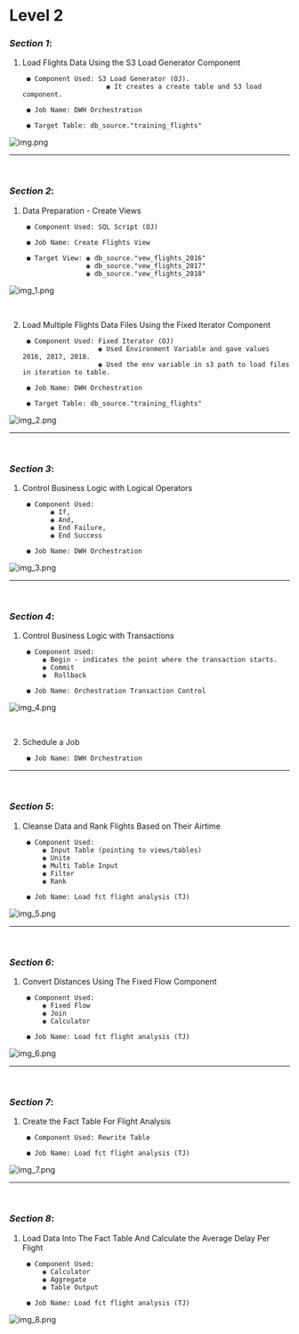 # Level 2

### _Section 1_:

1. Load Flights Data Using the S3 Load Generator Component


        ● Component Used: S3 Load Generator (OJ).
                            ◉ It creates a create table and S3 load component.

        ● Job Name: DWH Orchestration  

        ● Target Table: db_source."training_flights"

![img.png](img/img.png)

---
<br>

### _Section 2_:

1. Data Preparation - Create Views


        ● Component Used: SQL Script (OJ)

        ● Job Name: Create Flights View 

        ● Target View: ◉ db_source."vew_flights_2016"
                       ◉ db_source."vew_flights_2017"
                       ◉ db_source."vew_flights_2018"    

![img_1.png](img/img_1.png)


<br>

2. Load Multiple Flights Data Files Using the Fixed Iterator Component


        ● Component Used: Fixed Iterator (OJ)
                          ◉ Used Environment Variable and gave values 2016, 2017, 2018.
                          ◉ Used the env variable in s3 path to load files in iteration to table.

        ● Job Name: DWH Orchestration   

        ● Target Table: db_source."training_flights"
 

![img_2.png](img/img_2.png)

---
<br>

### _Section 3_:

1. Control Business Logic with Logical Operators


        ● Component Used: 
              ◉ If,
              ◉ And,
              ◉ End Failure,
              ◉ End Success

        ● Job Name: DWH Orchestration   
    


![img_3.png](img/img_3.png)

---
<br>

### _Section 4_:

1. Control Business Logic with Transactions


        ● Component Used: 
            ◉ Begin - indicates the point where the transaction starts.
            ◉ Commit
            ◉  Rollback

        ● Job Name: Orchestration Transaction Control


![img_4.png](img/img_4.png)

<br>

2. Schedule a Job

 
        ● Job Name: DWH Orchestration 


---
<br>

### _Section 5_:

1. Cleanse Data and Rank Flights Based on Their Airtime


        ● Component Used: 
            ◉ Input Table (pointing to views/tables)
            ◉ Unite
            ◉ Multi Table Input 
            ◉ Filter
            ◉ Rank

        ● Job Name: Load fct flight analysis (TJ)
    

![img_5.png](img/img_5.png)

---
<br>

### _Section 6_:

1. Convert Distances Using The Fixed Flow Component


        ● Component Used:
            ◉ Fixed Flow
            ◉ Join
            ◉ Calculator

        ● Job Name: Load fct flight analysis (TJ)


![img_6.png](img/img_6.png)

---
<br>

### _Section 7_:

1. Create the Fact Table For Flight Analysis


        ● Component Used: Rewrite Table

        ● Job Name: Load fct flight analysis (TJ)

![img_7.png](img/img_7.png)

---
<br>

### _Section 8_:

1. Load Data Into The Fact Table And Calculate the Average Delay Per Flight


        ● Component Used: 
            ◉ Calculator
            ◉ Aggregate
            ◉ Table Output

        ● Job Name: Load fct flight analysis (TJ)

![img_8.png](img/img_8.png)
